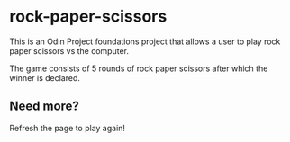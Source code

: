 # rock-paper-scissors

This is an Odin Project foundations project that allows a user to play rock paper scissors vs the computer.

The game consists of 5 rounds of rock paper scissors after which the winner is declared.

## Need more?

Refresh the page to play again!